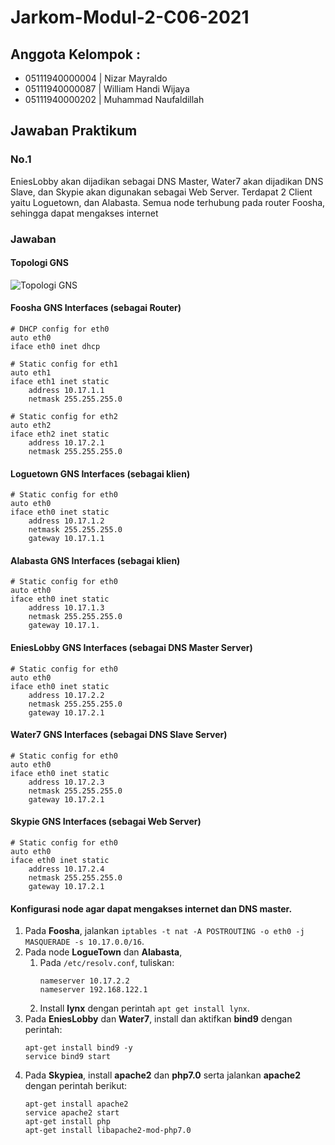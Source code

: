 # Jarkom-Modul-2-C06-2021

## Anggota Kelompok : 
- 05111940000004 | Nizar Mayraldo
- 05111940000087 | William Handi Wijaya
- 05111940000202 | Muhammad Naufaldillah

## Jawaban Praktikum
### No.1
EniesLobby akan dijadikan sebagai DNS Master, Water7 akan dijadikan DNS Slave, dan Skypie akan digunakan sebagai Web Server. Terdapat 2 Client yaitu Loguetown, dan Alabasta. Semua node terhubung pada router Foosha, sehingga dapat mengakses internet

### Jawaban
#### Topologi GNS
![Topologi GNS](https://user-images.githubusercontent.com/52129348/138724448-efea0761-f7ee-4cbb-a147-abc2961b71d1.png)

#### Foosha GNS Interfaces (sebagai Router)
```
# DHCP config for eth0
auto eth0
iface eth0 inet dhcp

# Static config for eth1
auto eth1
iface eth1 inet static
	address 10.17.1.1
	netmask 255.255.255.0

# Static config for eth2
auto eth2
iface eth2 inet static
	address 10.17.2.1
	netmask 255.255.255.0
```

#### Loguetown GNS Interfaces (sebagai klien)
```
# Static config for eth0
auto eth0
iface eth0 inet static
	address 10.17.1.2
	netmask 255.255.255.0
	gateway 10.17.1.1
```

#### Alabasta GNS Interfaces (sebagai klien)
```
# Static config for eth0
auto eth0
iface eth0 inet static
	address 10.17.1.3
	netmask 255.255.255.0
	gateway 10.17.1.
```

#### EniesLobby GNS Interfaces (sebagai DNS Master Server)
```
# Static config for eth0
auto eth0
iface eth0 inet static
	address 10.17.2.2
	netmask 255.255.255.0
	gateway 10.17.2.1
```

#### Water7 GNS Interfaces (sebagai DNS Slave Server)
```
# Static config for eth0
auto eth0
iface eth0 inet static
	address 10.17.2.3
	netmask 255.255.255.0
	gateway 10.17.2.1
```

#### Skypie GNS Interfaces (sebagai Web Server)
```
# Static config for eth0
auto eth0
iface eth0 inet static
	address 10.17.2.4
	netmask 255.255.255.0
	gateway 10.17.2.1
```

#### Konfigurasi node agar dapat mengakses internet dan DNS master.
1. Pada **Foosha**, jalankan `iptables -t nat -A POSTROUTING -o eth0 -j MASQUERADE -s 10.17.0.0/16`.
2. Pada node **LogueTown** dan **Alabasta**,
   1. Pada `/etc/resolv.conf`, tuliskan:
      ```
      nameserver 10.17.2.2
      nameserver 192.168.122.1
      ```
   2. Install **lynx** dengan perintah `apt get install lynx`.
3. Pada **EniesLobby** dan **Water7**, install dan aktifkan **bind9** dengan perintah:
    ```
    apt-get install bind9 -y
    service bind9 start
    ```
4. Pada **Skypiea**, install **apache2** dan **php7.0** serta jalankan **apache2** dengan perintah berikut:
    ```
    apt-get install apache2
    service apache2 start
    apt-get install php
    apt-get install libapache2-mod-php7.0
    ```

